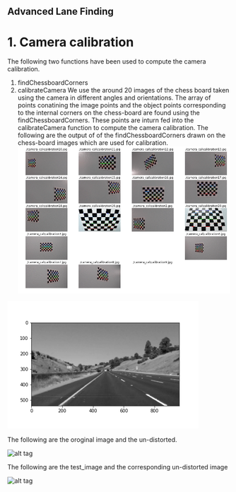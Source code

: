 ## Advanced Lane Finding

# 1. Camera calibration 
 The following two functions have been used to compute the camera calibration.
 1. findChessboardCorners 
 2. calibrateCamera 
 We use the around 20 images of the chess board taken using the camera in different angles and orientations.
 The array of points  conatining the image points and the object points corresponding to the internal corners on the chess-board are found using the findChessboardCorners. These points are inturn fed into the calibrateCamera function to compute the camera calibration.
 The following are the output of of the findChessboardCorners drawn on the chess-board images which are used for calibration.
 ![alt tag](https://github.com/raghu467/Advanced_lane_detection_p4/blob/master/Readme_images/1.Draw_corners.png)
 
 ![alt tag](https://github.com/raghu467/Finding_Lanes_P1/blob/master/Write_up_attachments/image_gray_blur2.png)


 The following are the oroginal image and the un-distorted.
 
 ![alt tag](https://github.com/raghu467/Advanced_lane_detection_p4/blob/master/Readme_images/2.un-distorted.png)
 
 The following are the test_image and the corresponding un-distorted image
 
 ![alt tag](https://github.com/raghu467/Advanced_lane_detection_p4/blob/master/Readme_images/3.un-distorted.png)
 
 
 
  
 
